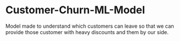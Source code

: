 # Customer-Churn-ML-Model
Model made to understand which customers can leave so that we can provide those customer with heavy discounts and them by our side.
